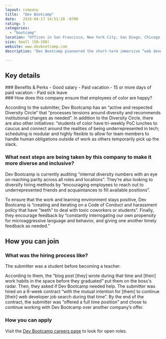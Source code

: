 ```yaml
---
layout: company
title:  "Dev Bootcamp"
date:   2016-04-17 14:51:28 -0700
rating: 5
categories:
  - "bootcamp"
location: "Offices in San Francisco, New York City, San Diego, Chicago, Seattle, and Austin"
size: Small (50-200)
website: www.devbootcamp.com
description: "Dev Bootcamp pioneered the short-term immersive “web development bootcamp,” a model that transforms beginners into full-stack web developers. Through effort, community support and training, we help beginners with little or no technical background reach a level of proficiency that allows them to get paid to continue learning on the job as junior web developers."

---
```


## Key details

<div class="benefits-and-perks">
  ### Benefits & Perks
  - Good salary
  - Paid vacation
  - 15 or more days of paid vacation
  - Paid sick leave

</div>

<div class="ensure-happiness">
  ### How does this company ensure that employees of color are happy?

  According to the submitter, Dev Bootcamp has an “active and respected Diversity Circle” that “processes tensions around diversity and recommends institutional changes as needed”. In addition to the Diversity Circle, there are also other initiatives: “students of color have tri-weekly PoC lunches to caucus and connect around the realities of being underrepresented in tech; scheduling is modular and highly flexible to allow for team members to handle human obligations outside of work as others temporarily pick up the slack.
</div>

### What next steps are being taken by this company to make it more diverse and inclusive?

  Dev Bootcamp is currently auditing “internal diversity numbers with an eye on reaching parity across all roles and locations”. They’re also looking to diversify hiring methods by “encouraging employees to reach out to underrepresented friends and acquaintances to fill available positions”.

  To ensure that the work and learning environment stays positive, Dev Bootcamp is “creating and iterating on a Code of Conduct and harassment policy that have "teeth" to deal with toxic coworkers or students”. Finally, they encourage feedback by “constantly interrogating our own propensity for microaggressive language and behavior, and giving one another timely feedback as needed.”

<div class="donation-placeholder">
  <!-- Dynamically insert via JS please -->
</div>

## How you can join

### What was the hiring process like?
  The submitter was a student before becoming a teacher.

  According to them, the “blog post [they] wrote during that time and [their] work habits in the space before they graduated” put them on the boss's radar. Then, they asked if Dev Bootcamp needed help. The submitter was hired on a 9-week contract “with the mutual intention for [them] to continue [their] web developer job search during that time”. By the end of the contract, the submitter was “offered a full time position” and chose to continue working with Dev Bootcamp over another company’s offer.

### How you can apply
  Visit the [Dev Bootcamp careers page](http://devbootcamp.com/jobs/) to look for open roles.